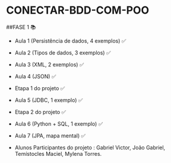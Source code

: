# CONECTAR-BDD-COM-POO 

##FASE 1 📚

- Aula 1 (Persistência de dados, 4 exemplos) ✅
- Aula 2 (Tipos de dados, 3 exemplos) ✅
- Aula 3 (XML, 2 exemplos)  ✅
- Aula 4 (JSON) ✅
- Etapa 1 do projeto ✅
- Aula 5 (JDBC, 1 exemplo) ✅
- Etapa 2 do projeto ✅
- Aula 6 (Python + SQL, 1 exemplo) ✅
- Aula 7 (JPA, mapa mental) ✅

- Alunos Participantes do projeto : Gabriel Victor, João Gabriel, Temístocles Maciel, Mylena Torres. 
